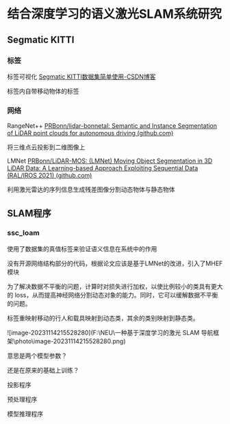 # 结合深度学习的语义激光SLAM系统研究

## Segmatic KITTI

### 标签

标签可视化 [Segmatic KITTI数据集简单使用-CSDN博客](https://blog.csdn.net/yue__ye/article/details/108874928)

标签内自带移动物体的标签

### 网络

RangeNet++ [PRBonn/lidar-bonnetal: Semantic and Instance Segmentation of LiDAR point clouds for autonomous driving (github.com)](https://github.com/PRBonn/lidar-bonnetal)

将三维点云投影到二维图像上

LMNet [PRBonn/LiDAR-MOS: (LMNet) Moving Object Segmentation in 3D LiDAR Data: A Learning-based Approach Exploiting Sequential Data (RAL/IROS 2021) (github.com)](https://github.com/PRBonn/LiDAR-MOS)

利用激光雷达的序列信息生成残差图像分割动态物体与静态物体

## SLAM程序

### ssc_loam

使用了数据集的真值标签来验证语义信息在系统中的作用

没有开源网络结构部分的代码，根据论文应该是基于LMNet的改进，引入了MHEF模块

为了解决数据不平衡的问题，计算时对损失进行加权，以使比例较小的类具有更大的 loss，从而提高神经网络分割动态对象的能力。同时，它可以缓解数据不平衡的问题。

标签重映射移动的行人和载具映射到动态类，其余的类别映射到静态类。

![image-20231114215528280](F:\NEU\一种基于深度学习的激光 SLAM 导航框架\photo\image-20231114215528280.png)

意思是两个模型参数？

还是在原来的基础上训练？



投影程序

预处理程序

模型推理程序
